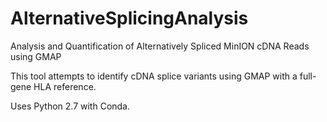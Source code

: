 # AlternativeSplicingAnalysis
Analysis and Quantification of Alternatively Spliced MinION cDNA Reads using GMAP

This tool attempts to identify cDNA splice variants using GMAP with a full-gene HLA reference.

Uses Python 2.7 with Conda. 

